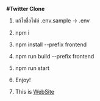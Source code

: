 **#Twitter Clone**

1. แก้ไขชื่อไฟล์ .env.sample -> .env 

2. npm i

3. npm install --prefix frontend

4. npm run build --prefix frontend

5. npm run start

6. Enjoy!

7. This is [WebSite](https://twitter-cloning.onrender.com) 

